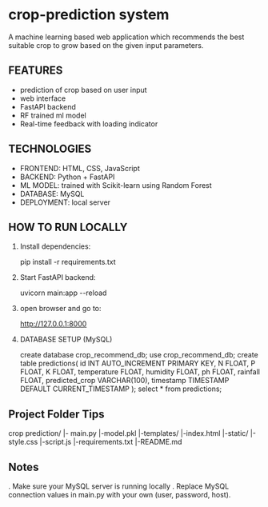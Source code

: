 # crop-prediction system
A machine learning based web application which recommends the best suitable crop to grow based on the given input parameters.
## FEATURES
   - prediction of crop based on user input
   - web interface
   - FastAPI backend
   - RF trained ml model
   - Real-time feedback with loading indicator

## TECHNOLOGIES
   - FRONTEND: HTML, CSS, JavaScript
   - BACKEND: Python + FastAPI
   - ML MODEL: trained with Scikit-learn using Random Forest
   - DATABASE: MySQL
   - DEPLOYMENT: local server

## HOW TO RUN LOCALLY

1. Install dependencies:

   pip install -r requirements.txt

2. Start FastAPI backend:

   uvicorn main:app --reload

3. open browser and go to:

   http://127.0.0.1:8000

4. DATABASE SETUP (MySQL)

   create database crop_recommend_db;
   use crop_recommend_db;
   create table predictions(
   id INT AUTO_INCREMENT PRIMARY KEY,
       N FLOAT,
      P FLOAT,
      K FLOAT,
      temperature FLOAT,
      humidity FLOAT,
      ph FLOAT,
      rainfall FLOAT,
      predicted_crop VARCHAR(100),
      timestamp TIMESTAMP DEFAULT CURRENT_TIMESTAMP
   );
   select * from predictions;

## Project Folder Tips
crop prediction/
|- main.py
|-model.pkl
|-templates/
   |-index.html
|-static/
   |-style.css
   |-script.js
|-requirements.txt
|-README.md

## Notes
. Make sure your MySQL server is running locally
. Replace MySQL connection values in main.py with your own (user, password, host).


